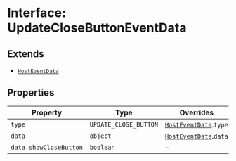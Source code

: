 # Interface: UpdateCloseButtonEventData

## Extends

- [`HostEventData`](../host-event-data/index.md)

## Properties

| Property               | Type                  | Overrides                                    |
| ---------------------- | --------------------- | -------------------------------------------- |
| `type`                 | `UPDATE_CLOSE_BUTTON` | [`HostEventData`](../host-event-data/index.md).`type` |
| `data`                 | `object`              | [`HostEventData`](../host-event-data/index.md).`data` |
| `data.showCloseButton` | `boolean`             | -                                            |
